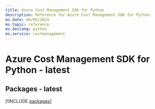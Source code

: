 ```yaml
---
title: Azure Cost Management SDK for Python
description: Reference for Azure Cost Management SDK for Python
ms.date: 04/05/2024
ms.topic: reference
ms.devlang: python
ms.service: costmanagement
---
```

# Azure Cost Management SDK for Python - latest
## Packages - latest
[!INCLUDE [packages](cost-management-index.md)]